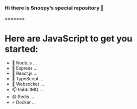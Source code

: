 
### Hi there is Snoopy’s special repository 👋

<!--

-->
=======
# Here are JavaScript to get you started:
- 🔭 Node.js ...
- 🌱 Express ...
- 👯 React.js ...
- 🤔 TypeScript ...
- 💬 Websocket ...
- 📫 RabbitMQ ...
- 😄 Redis ...
- ⚡  Docker ...

